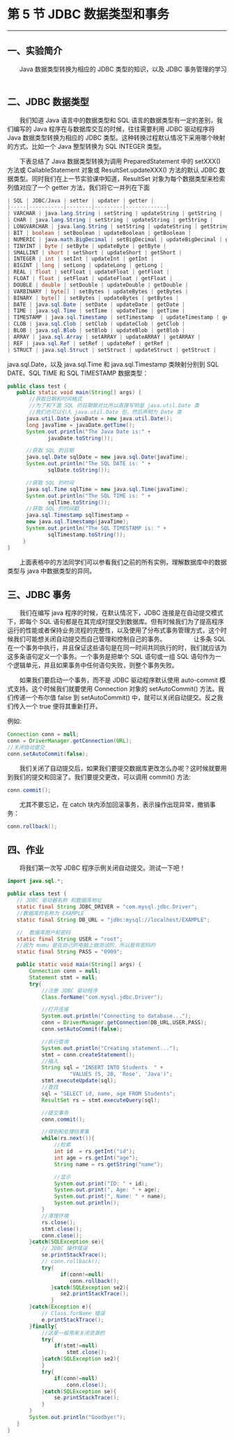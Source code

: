 # 第 5 节 JDBC 数据类型和事务

* * *

## 一、实验简介

　　Java 数据类型转换为相应的 JDBC 类型的知识，以及 JDBC 事务管理的学习 　　

## 二、JDBC 数据类型

　　我们知道 Java 语言中的数据类型和 SQL 语言的数据类型有一定的差别，我们编写的 Java 程序在与数据库交互的时候，往往需要利用 JDBC 驱动程序将 Java 数据类型转换为相应的 JDBC 类型。这种转换过程默认情况下采用哪个映射的方式。比如一个 Java 整型转换为 SQL INTEGER 类型。

　　下表总结了 Java 数据类型转换为调用 PreparedStatement 中的 setXXX() 方法或 CallableStatement 对象或 ResultSet.updateXXX() 方法的默认 JDBC 数据类型。同时我们在上一节实验课中知道，ResultSet 对象为每个数据类型来检索列值对应了一个 getter 方法，我们将它一并列在下面

```java
| SQL | JDBC/Java | setter | updater | getter |
|-----|-----------|--------|---------|-------------|
| VARCHAR | java.lang.String | setString | updateString | getString |
| CHAR | java.lang.String | setString | updateString | getString |
| LONGVARCHAR | java.lang.String | setString | updateString | getString |
| BIT | boolean | setBoolean | updateBoolean | getBoolean |
| NUMERIC | java.math.BigDecimal | setBigDecimal | updateBigDecimal | getBigDecimal |
| TINYINT | byte | setByte | updateByte | getByte |
| SMALLINT | short | setShort | updateShort | getShort |
| INTEGER | int | setInt | updateInt | getInt |
| BIGINT | long | setLong | updateLong | getLong |
| REAL | float | setFloat | updateFloat | getFloat |
| FLOAT | float | setFloat | updateFloat | getFloat |
| DOUBLE | double | setDouble | updateDouble | getDouble |
| VARBINARY | byte[] | setBytes | updateBytes | getBytes |
| BINARY | byte[] | setBytes | updateBytes | getBytes |
| DATE | java.sql.Date | setDate | updateDate | getDate |
| TIME | java.sql.Time | setTime | updateTime | getTime |
| TIMESTAMP | java.sql.Timestamp | setTimestamp  | updateTimestamp | getTimestamp |
| CLOB | java.sql.Clob | setClob | updateClob | getClob |
| BLOB | java.sql.Blob | setBlob | updateBlob | getBlob |
| ARRAY | java.sql.Array | setARRAY | updateARRAY | getARRAY |
| REF | java.sql.Ref | setRef | updateRef | getRef |
| STRUCT | java.sql.Struct | setStruct | updateStruct | getStruct |
```

java.sql.Date，以及 java.sql.Time 和 java.sql.Timestamp 类映射分别到 SQL DATE、SQL TIME 和 SQL TIMESTAMP 数据类型：

```java
public class test {
   public static void main(String[] args) {
       //获取日期和时间格式
       //为了和下面 SQL 的日期做对比所以直接写明是 java.util.Date 类
       //我们也可以引入 java.util.Date 包，然后声明为 Date 类
      java.util.Date javaDate = new java.util.Date();
      long javaTime = javaDate.getTime();
      System.out.println("The Java Date is:" + 
             javaDate.toString());

      //获取 SQL 的日期
      java.sql.Date sqlDate = new java.sql.Date(javaTime);
      System.out.println("The SQL DATE is: " + 
             sqlDate.toString());

      //获取 SQL 的时间
      java.sql.Time sqlTime = new java.sql.Time(javaTime);
      System.out.println("The SQL TIME is: " + 
             sqlTime.toString());
      //获取 SQL 的时间戳
      java.sql.Timestamp sqlTimestamp =
      new java.sql.Timestamp(javaTime);
      System.out.println("The SQL TIMESTAMP is: " + 
             sqlTimestamp.toString());
     }
} 
```

　　上面表格中的方法同学们可以参看我们之前的所有实例，理解数据库中的数据类型与 java 中数据类型的异同。

## 三、JDBC 事务

　　我们在编写 java 程序的时候，在默认情况下，JDBC 连接是在自动提交模式下，即每个 SQL 语句都是在其完成时提交到数据库。但有时候我们为了提高程序运行的性能或者保持业务流程的完整性，以及使用了分布式事务管理方式，这个时候我们可能想关闭自动提交而自己管理和控制自己的事务。 　　 　　让多条 SQL 在一个事务中执行，并且保证这些语句是在同一时间共同执行的时，我们就应该为这多条语句定义一个事务。一个事务是把单个 SQL 语句或一组 SQL 语句作为一个逻辑单元，并且如果事务中任何语句失败，则整个事务失败。

　　如果我们要启动一个事务，而不是 JDBC 驱动程序默认使用 auto-commit 模式支持。这个时候我们就要使用 Connection 对象的 setAutoCommit() 方法。我们传递一个布尔值 false 到 setAutoCommit() 中，就可以关闭自动提交。反之我们传入一个 true 便将其重新打开。

例如:

```java
Connection conn = null;
conn = DriverManager.getConnection(URL);
//关闭自动提交
conn.setAutoCommit(false); 
```

　　我们关闭了自动提交后，如果我们要提交数据库更改怎么办呢？这时候就要用到我们的提交和回滚了。我们要提交更改，可以调用 commit() 方法:

```java
conn.commit(); 
```

　　尤其不要忘记，在 catch 块内添加回滚事务，表示操作出现异常，撤销事务：

```java
conn.rollback(); 
```

## 四、作业

　　将我们第一次写 JDBC 程序示例关闭自动提交。测试一下吧！

```java
import java.sql.*;

public class test {
   // JDBC 驱动器名称 和数据库地址
   static final String JDBC_DRIVER = "com.mysql.jdbc.Driver";  
   //数据库的名称为 EXAMPLE
   static final String DB_URL = "jdbc:mysql://localhost/EXAMPLE";

   //  数据库用户和密码
   static final String USER = "root";
   //因为 mumu 是在自己的电脑上做测试的，所以是有密码的
   static final String PASS = "0909";  

   public static void main(String[] args) {
       Connection conn = null;
       Statement stmt = null;
       try{
           //注册 JDBC 驱动程序
           Class.forName("com.mysql.jdbc.Driver");

           //打开连接
           System.out.println("Connecting to database...");
           conn = DriverManager.getConnection(DB_URL,USER,PASS);
           conn.setAutoCommit(false);  

           //执行查询
           System.out.println("Creating statement...");
           stmt = conn.createStatement();
           //插入
           String sql = "INSERT INTO Students  " +
                    "VALUES (5, 20, 'Rose', 'Java')";
           stmt.executeUpdate(sql);
           //查找
           sql = "SELECT id, name, age FROM Students";
           ResultSet rs = stmt.executeQuery(sql);

           //提交事务
           conn.commit();

           //得到和处理结果集
           while(rs.next()){
               //检索
               int id  = rs.getInt("id");
               int age = rs.getInt("age");
               String name = rs.getString("name");

               //显示
               System.out.print("ID: " + id);
               System.out.print(", Age: " + age);
               System.out.print(", Name: " + name);
               System.out.println();
           }
           //清理环境
           rs.close();
           stmt.close();
           conn.close();
       }catch(SQLException se){
           // JDBC 操作错误
           se.printStackTrace();
           // conn.rollback();
           try{
                 if(conn!=null)
                    conn.rollback();
              }catch(SQLException se2){
                 se2.printStackTrace();
              }
       }catch(Exception e){
           // Class.forName 错误
           e.printStackTrace();
       }finally{
           //这里一般用来关闭资源的
           try{
               if(stmt!=null)
                   stmt.close();
           }catch(SQLException se2){
           }
           try{
               if(conn!=null)
                   conn.close();
           }catch(SQLException se){
               se.printStackTrace();
           }
       }
       System.out.println("Goodbye!");
   }
} 
```